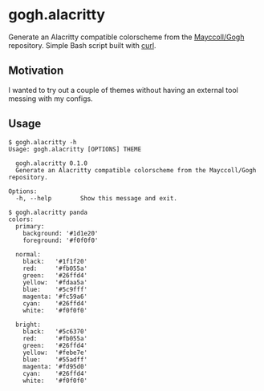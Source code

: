 # gogh.alacritty

Generate an Alacritty compatible colorscheme from the
[Mayccoll/Gogh](https://github.com/Mayccoll/Gogh)
repository.
Simple Bash script built with [curl](https://curl.haxx.se/).

## Motivation

I wanted to try out a couple of themes without having an
external tool messing with my configs.

## Usage

```console
$ gogh.alacritty -h
Usage: gogh.alacritty [OPTIONS] THEME

  gogh.alacritty 0.1.0
  Generate an Alacritty compatible colorscheme from the Mayccoll/Gogh repository.

Options:
  -h, --help        Show this message and exit.

$ gogh.alacritty panda
colors:
  primary:
    background: '#1d1e20'
    foreground: '#f0f0f0'

  normal:
    black:   '#1f1f20'
    red:     '#fb055a'
    green:   '#26ffd4'
    yellow:  '#fdaa5a'
    blue:    '#5c9fff'
    magenta: '#fc59a6'
    cyan:    '#26ffd4'
    white:   '#f0f0f0'

  bright:
    black:   '#5c6370'
    red:     '#fb055a'
    green:   '#26ffd4'
    yellow:  '#febe7e'
    blue:    '#55adff'
    magenta: '#fd95d0'
    cyan:    '#26ffd4'
    white:   '#f0f0f0'
```
